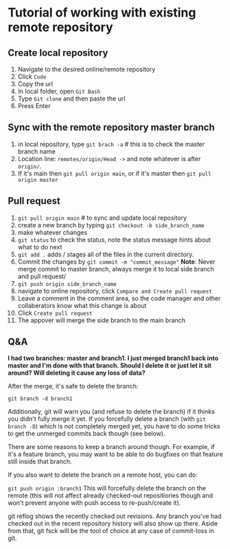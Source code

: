 # Tutorial of working with existing remote repository
## Create local repository
1. Navigate to the desired online/remote repository
2. Click `Code`
3. Copy the url
4. In local folder, open `Git Bash`
5. Type `Git clone` and then paste the url
6. Press Enter
## Sync with the remote repository master branch
1. in local repository, type `git brach -a`  # this is to check the master branch name
2. Location line: `remotes/origin/Head ->` and note whatever is after `origin/`. 
3. If it's main then `git pull origin main`, or if it's master then `git pull origin master`
## Pull request
1. `git pull origin main` # to sync and update local repository
2. create a new branch by typing `git checkout -b side_branch_name`
3. make whatever changes 
4. `git status` to check the status, note the status message hints about what to do next
5. `git add .` adds / stages all of the files in the current directory. 
6. Commit the changes by `git commit -m "commit_message"`
**Note**: Never merge commit to master branch, always merge it to local side branch and pull request/
7. `git push origin side_branch_name`
8. navigate to online repository, click `Compare and Create pull request`
9. Leave a comment in the comment area, so the code manager and other collaberators know what this change is about
10. Click `Create pull request`
11. The appover will merge the side branch to the main branch

## Q&A
**I had two branches: master and branch1. I just merged branch1 back into master and I'm done with that branch. Should I delete it or just let it sit around? Will deleting it cause any loss of data?**

After the merge, it's safe to delete the branch:

`git branch -d branch1`

Additionally, git will warn you (and refuse to delete the branch) if it thinks you didn't fully merge it yet. If you forcefully delete a branch (with `git branch -D`) which is not completely merged yet, you have to do some tricks to get the unmerged commits back though (see below).

There are some reasons to keep a branch around though. For example, if it's a feature branch, you may want to be able to do bugfixes on that feature still inside that branch.

If you also want to delete the branch on a remote host, you can do:

`git push origin :branch1`
This will forcefully delete the branch on the remote (this will not affect already checked-out repositiories though and won't prevent anyone with push access to re-push/create it).

git reflog shows the recently checked out revisions. Any branch you've had checked out in the recent repository history will also show up there. Aside from that, git fsck will be the tool of choice at any case of commit-loss in git.
